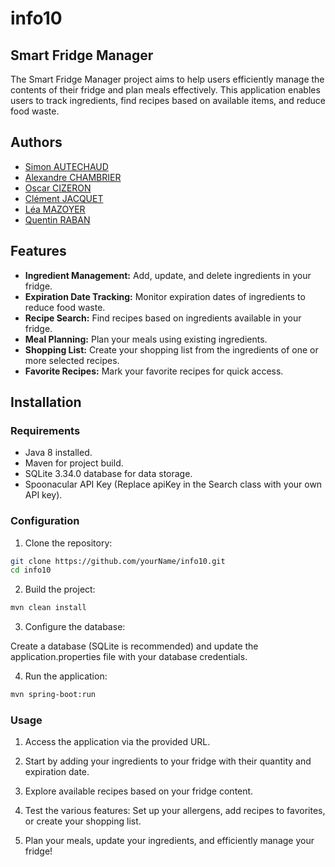 # info10

## Smart Fridge Manager

The Smart Fridge Manager project aims to help users efficiently manage the contents of their fridge and plan meals effectively. This application enables users to track ingredients, find recipes based on available items, and reduce food waste.

## Authors
- [Simon AUTECHAUD](https://devops.telecomste.fr/mazoyer.lea)  
- [Alexandre CHAMBRIER](https://devops.telecomste.fr/chambrier.alexandre) 
- [Oscar CIZERON](https://devops.telecomste.fr/cizeron.oscar)  
- [Clément JACQUET](https://devops.telecomste.fr/jacquet.clement)  
- [Léa MAZOYER](https://devops.telecomste.fr/mazoyer.lea)  
- [Quentin RABAN](https://devops.telecomste.fr/raban.quentin)  

## Features

- **Ingredient Management:** Add, update, and delete ingredients in your fridge.
- **Expiration Date Tracking:** Monitor expiration dates of ingredients to reduce food waste.
- **Recipe Search:** Find recipes based on ingredients available in your fridge.
- **Meal Planning:** Plan your meals using existing ingredients.
- **Shopping List:** Create your shopping list from the ingredients of one or more selected recipes.
- **Favorite Recipes:** Mark your favorite recipes for quick access.

## Installation

### Requirements

- Java 8 installed. 
- Maven for project build.
- SQLite 3.34.0 database for data storage.
- Spoonacular API Key (Replace apiKey in the Search class with your own API key).

### Configuration

1. Clone the repository:

```bash
git clone https://github.com/yourName/info10.git
cd info10
```

2. Build the project:

```bash
mvn clean install
```

3. Configure the database:

Create a database (SQLite is recommended) and update the application.properties file with your database credentials.

4. Run the application:

```bash
mvn spring-boot:run
```

### Usage

1. Access the application via the provided URL.

2. Start by adding your ingredients to your fridge with their quantity and expiration date.

3. Explore available recipes based on your fridge content.

4. Test the various features: Set up your allergens, add recipes to favorites, or create your shopping list.

5. Plan your meals, update your ingredients, and efficiently manage your fridge! 
